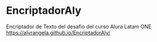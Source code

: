 # EncriptadorAly
Encriptador de Texto del desafio del curso Alura Latam ONE
https://alyrangela.github.io/EncriptadorAly/
